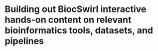 # Building out BiocSwirl interactive hands-on content on relevant bioinformatics tools, datasets, and pipelines
